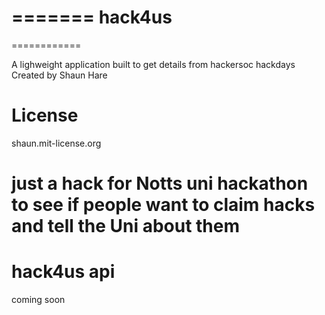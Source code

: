 =======
hack4us
=======
============

A lighweight application built to get details from hackersoc hackdays
Created by Shaun Hare 

License
==============

shaun.mit-license.org

just a hack for Notts uni hackathon to see if people want to claim hacks and tell the Uni about them
=======
hack4us api 
=============
coming soon




